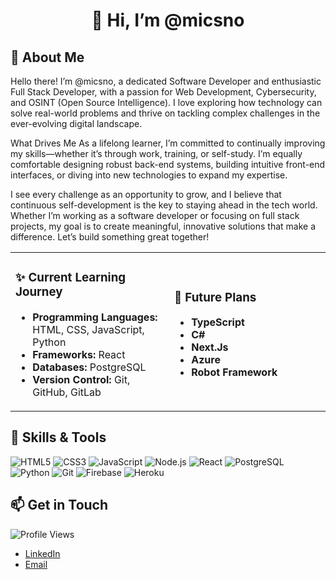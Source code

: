 # <div align="center">👋 Hi, I’m @micsno</div>

## 👀 About Me

Hello there! I’m @micsno, a dedicated Software Developer and enthusiastic Full Stack Developer, with a passion for Web Development, Cybersecurity, and OSINT (Open Source Intelligence). I love exploring how technology can solve real-world problems and thrive on tackling complex challenges in the ever-evolving digital landscape.

What Drives Me
As a lifelong learner, I’m committed to continually improving my skills—whether it’s through work, training, or self-study. I’m equally comfortable designing robust back-end systems, building intuitive front-end interfaces, or diving into new technologies to expand my expertise.

I see every challenge as an opportunity to grow, and I believe that continuous self-development is the key to staying ahead in the tech world. Whether I’m working as a software developer or focusing on full stack projects, my goal is to create meaningful, innovative solutions that make a difference. Let’s build something great together!

<table>
  <tr>
    <td style="width: 50%; padding-right: 10px;">
      <h3>✨ Current Learning Journey</h3>
  <ul>
    <li><strong>Programming Languages:</strong> HTML, CSS, JavaScript, Python</li>
    <li><strong>Frameworks:</strong> React</li>
    <li><strong>Databases:</strong> PostgreSQL</li>
    <li><strong>Version Control:</strong> Git, GitHub, GitLab</li>
  </ul>
    </td>
    <td style="width: 50%; padding-left: 10px; min-widht: 49%">
      <h3>🌱 Future Plans</h3>
      <ul>
        <li><strong>TypeScript</strong></li>
        <li><strong>C#</strong></li>
        <li><strong>Next.Js</strong></li>
        <li><strong>Azure</strong></li>
        <li><strong>Robot Framework</strong></li>
      </ul>
    </td>
  </tr>
</table>

## 🚀 Skills & Tools

![HTML5](https://img.shields.io/badge/HTML5-E34F26?style=flat-square&logo=html5&logoColor=white)
![CSS3](https://img.shields.io/badge/CSS3-1572B6?style=flat-square&logo=css3&logoColor=white)
![JavaScript](https://img.shields.io/badge/JavaScript-F7DF1E?style=flat-square&logo=javascript&logoColor=black)
![Node.js](https://img.shields.io/badge/Node.js-339933?style=flat-square&logo=nodedotjs&logoColor=white)
![React](https://img.shields.io/badge/React-20232A?style=flat-square&logo=react&logoColor=61DAFB)
![PostgreSQL](https://img.shields.io/badge/PostgreSQL-336791?style=flat-square&logo=postgresql&logoColor=white)
![Python](https://img.shields.io/badge/Python-3776AB?style=flat-square&logo=python&logoColor=white)
![Git](https://img.shields.io/badge/Git-F05032?style=flat-square&logo=git&logoColor=white)
![Firebase](https://img.shields.io/badge/Firebase-FFCA28?style=flat-square&logo=firebase&logoColor=white)
![Heroku](https://img.shields.io/badge/Heroku-430098?style=flat-square&logo=heroku&logoColor=white)




## 📫 Get in Touch
![Profile Views](https://komarev.com/ghpvc/?username=micsno&color=blueviolet)

- [LinkedIn](https://www.linkedin.com/in/tomikouvala)
- [Email](mailto:micsno@pm.me)
